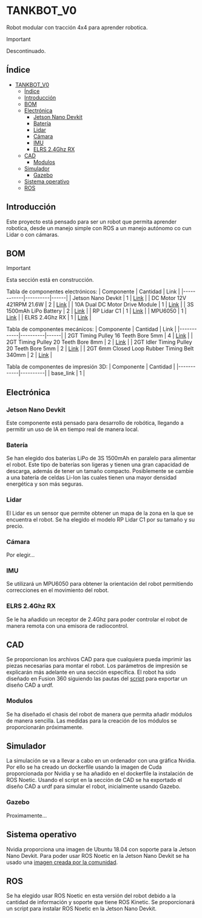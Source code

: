 # TANKBOT_V0
Robot modular con tracción 4x4 para aprender robotica.
> [!IMPORTANT]
> Descontinuado.

## Índice
- [TANKBOT\_V0](#tankbot_v0)
  - [Índice](#índice)
  - [Introducción](#introducción)
  - [BOM](#bom)
  - [Electrónica](#electrónica)
    - [Jetson Nano Devkit](#jetson-nano-devkit)
    - [Batería](#batería)
    - [Lidar](#lidar)
    - [Cámara](#cámara)
    - [IMU](#imu)
    - [ELRS 2.4Ghz RX](#elrs-24ghz-rx)
  - [CAD](#cad)
    - [Modulos](#modulos)
  - [Simulador](#simulador)
    - [Gazebo](#gazebo)
  - [Sistema operativo](#sistema-operativo)
  - [ROS](#ros)

## Introducción
Este proyecto está pensado para ser un robot que permita aprender robotica, desde un manejo simple con ROS a un manejo autónomo co cun Lidar o con cámaras.

## BOM
> [!IMPORTANT]
> Esta sección está en construcción.

Tabla de componentes electrónicos:
| Componente | Cantidad | Link |
|------------|----------|------|
| Jetson Nano Devkit | 1 | [Link](https://developer.nvidia.com/embedded/jetson-nano-developer-kit) |
| DC Motor 12V 421RPM 21.6W | 2 | [Link](https://www.aliexpress.com/item/1005005428153048.html) |
| 10A Dual DC Motor Drive Module | 1 | [Link](https://aliexpress.com/item/1005005600656370.html) |
| 3S 1500mAh LiPo Battery | 2 | [Link](https://chinahobbyline.com/collections/cnhl-voltage-11-1v-3s-lipo-batteries/products/cnhl-black-series-1500mah-11-1v-3s-100c-lipo-battery-with-xt60-plug) |
| RP Lidar C1 | 1 | [Link](https://www.slamtec.ai/product/slamtec-rplidar-c1/) |
| MPU6050 | 1 | [Link](https://www.aliexpress.com/item/1005005281279590.html) |
| ELRS 2.4Ghz RX | 1 | [Link](https://www.aliexpress.com/item/1005005912449261.html) |

Tabla de componentes mecánicos:
| Componente | Cantidad | Link |
|------------|----------|------|
| 2GT Timing Pulley 16 Teeth Bore 5mm | 4 | [Link](https://www.aliexpress.com/item/1005003693756433.html) |
| 2GT Timing Pulley 20 Teeth Bore 8mm | 2 | [Link](https://www.aliexpress.com/item/1005003693756433.html) |
| 2GT Idler Timing Pulley 20 Teeth Bore 5mm | 2 | [Link](https://www.aliexpress.com/item/32817328238.html) |
| 2GT 6mm Closed Loop Rubber Timing Belt 340mm | 2 | [Link](https://www.aliexpress.com/item/1005003420210494.html) |


Tabla de componentes de impresión 3D:
| Componente | Cantidad |
|------------|----------|
| base_link | 1 |



## Electrónica
### Jetson Nano Devkit
Este componente está pensado para desarrollo de robótica, llegando a permitir un uso de IA en tiempo real de manera local.

### Batería
Se han elegido dos baterías LiPo de 3S 1500mAh en paralelo para alimentar el robot. Este tipo de baterías son ligeras y tienen una gran capacidad de descarga, además de tener un tamaño compacto.
Posiblemente se cambie a una batería de celdas Li-Ion las cuales tienen una mayor densidad energética y son más seguras.

### Lidar
El Lidar es un sensor que permite obtener un mapa de la zona en la que se encuentra el robot. Se ha elegido el modelo RP Lidar C1 por su tamaño y su precio.

### Cámara
Por elegir...

### IMU
Se utilizará un MPU6050 para obtener la orientación del robot permitiendo correcciones en el movimiento del robot.

### ELRS 2.4Ghz RX
Se le ha añadido un receptor de 2.4Ghz para poder controlar el robot de manera remota con una emisora de radiocontrol.

## CAD
Se proporcionan los archivos CAD para que cualquiera pueda imprimir las piezas necesarias para montar el robot.
Los parámetros de impresión se explicarán más adelante en una sección específica.
El robot ha sido diseñado en Fusion 360 siguiendo las pautas del [script](https://github.com/syuntoku14/fusion2urdf) para exportar un diseño CAD a urdf.
### Modulos
Se ha diseñado el chasis del robot de manera que permita añadir módulos de manera sencilla. Las medidas para la creación de los módulos se proporcionarán próximamente.

## Simulador
La simulación se va a llevar a cabo en un ordenador con una gráfica Nvidia. Por ello se ha creado un dockerfile usando la imagen de Cuda proporcionada por Nvidia y se ha añadido en el dockerfile la instalación de ROS Noetic.
Usando el script en la sección de CAD se ha exportado el diseño CAD a urdf para simular el robot, inicialmente usando Gazebo.
### Gazebo
Proximamente...

## Sistema operativo
Nvidia proporciona una imagen de Ubuntu 18.04 con soporte para la Jetson Nano Devkit. Para poder usar ROS Noetic en la Jetson Nano Devkit se ha usado una [imagen creada por la comunidad](https://forums.developer.nvidia.com/t/xubuntu-20-04-focal-fossa-l4t-r32-3-1-custom-image-for-the-jetson-nano/121768).

## ROS
Se ha elegido usar ROS Noetic en esta versión del robot debido a la cantidad de información y soporte que tiene ROS Kinetic. Se proporcionará un script para instalar ROS Noetic en la Jetson Nano Devkit.